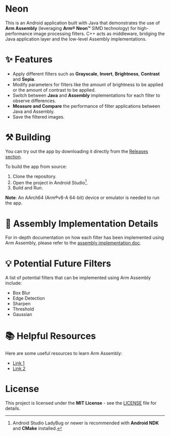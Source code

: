 # Neon
This is an Android application built with Java that demonstrates the use of **Arm Assembly** (leveraging **Arm® Neon™** SIMD technology) for high-performance image processing filters. C++ acts as middleware, bridging the Java application layer and the low-level Assembly implementations.


# ✨ Features
- Apply different filters such as **Grayscale**, **Invert**, **Brightness**, **Contrast** and **Sepia**.
- Modify parameters for filters like the amount of brightness to be applied or the amount of contrast to be applied.
- Switch between **Java** and **Assembly** implementations for each filter to observe differences.
- **Measure and Compare** the performance of filter applications between Java and Assembly.
- Save the filtered images.

# ⚒️ Building
You can try out the app by downloading it directly from the [Releases section]().

To build the app from source:
1. Clone the repository.
2. Open the project in Android Studio[^1].
3. Build and Run.

**Note**: An AArch64 (Arm®v8-A 64-bit) device or emulator is needed to run the app.

# 📖 Assembly Implementation Details
For in-depth documentation on how each filter has been implemented using Arm Assembly, please refer to the [assembly implementation doc]().

# 💡 Potential Future Filters
A list of potential filters that can be implemented using Arm Assembly include:
- Box Blur
- Edge Detection
- Sharpen
- Threshold
- Gaussian

# 📚 Helpful Resources
Here are some useful resources to learn Arm Assembly:
- [Link 1]()
- [Link 2]()

# License
This project is licensed under the **MIT License** - see the [LICENSE](LICENSE) file for details.

[^1]: Android Studio LadyBug or newer is recommended with **Android NDK** and **CMake** installed.
